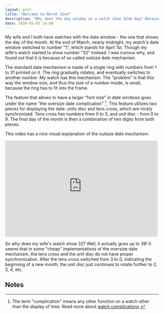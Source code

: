 ```yaml
---
layout: post
title: "Welcome to March 32nd"
description: "Why does the day window on a watch show 32nd day? Because of the outsize date (oversize) mechanism."
date: 2020-05-03 14:00
---
```


My wife and I both have watches with the date window - the one that shows the day of the month. At the end of March,
nearly midnight, my watch's date window switched to number "1", which stands for April 1st. Though my wife's watch
started to show number "32" instead. I was curious why, and found out that it is because of so called outsize date
mechanism.

The standard date mechanism is made of a single ring with numbers from 1 to 31 printed on it. The ring gradually rotates,
and eventually switches to another number. My watch has this mechanism. The "problem" is that this way the window size,
and thus the size of a number inside, is small, because the ring has to fit into the frame.

The feature that allows to have a larger "font size" in date windows goes under the name "the oversize 
date complication" [^1].
This feature utilizes two pieces for displaying the date: units disc and tens cross, which are nicely synchronized.
Tens cross has numbers from 0 to 3, and unit disc - from 0 to 9. The final day of the month is then a combination of two
digits from both pieces.

This video has a nice visual explanation of the outsize date mechanism.

<iframe width="500" height="315" src="https://www.youtube-nocookie.com/embed/YouzFPSD77o" frameborder="0" allow="accelerometer; autoplay; encrypted-media; gyroscope; picture-in-picture" allowfullscreen></iframe>

So why does my wife's watch show 32? Well, it actually goes up to 39! It seems that in some "cheap" implementations of
the oversize date mechanism, the tens cross and the unit disc do not have proper synchronization. After the tens cross
switched from 3 to 0, indicating the beginning of a new month, the unit disc just continues to rotate further to 2, 3, 4, etc. 

## Notes

[^1]: The term "complication" means any other function on a watch other than the display of time. Read more about <a href="https://www.tourneau.com/watch-education/watch-complications.html">watch complications</a>.
